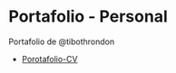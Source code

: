 # Portafolio - Personal

Portafolio de @tibothrondon

- [Porotafolio-CV](https://tibothrondon.github.io/portafolio)